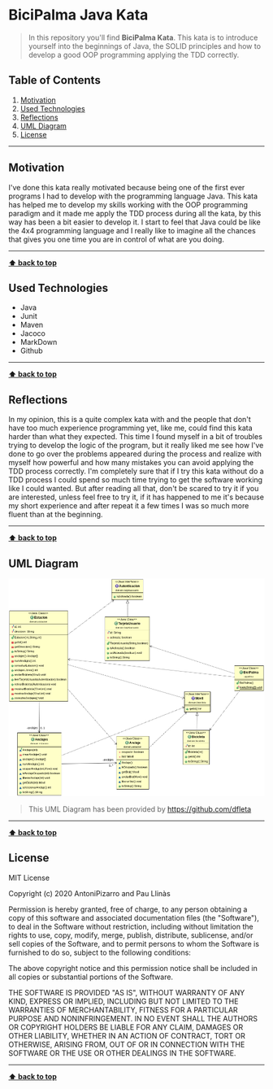 # BiciPalma Java Kata

> In this repository you'll find **BiciPalma Kata**. This kata is to introduce yourself into the beginnings of Java, the SOLID principles and how to develop a good OOP programming applying the TDD correctly.

## Table of Contents

1. [Motivation](#motivation)
1. [Used Technologies](#used-technologies)
1. [Reflections](#reflections)
1. [UML Diagram](#uml-diagram)
1. [License](#license)

---

## Motivation

I've done this kata really motivated because being one of the first ever programs I had to develop with the programming language Java. This kata has helped me to develop my skills working with the OOP programming paradigm and it made me apply the TDD process during all the kata, by this way has been a bit easier to develop it. I start to feel that Java could be like the 4x4 programming language and I really like to imagine all the chances that gives you one time you are in control of what are you doing.

---

**[⬆ back to top](#table-of-contents)**

## Used Technologies

- Java
- Junit
- Maven
- Jacoco
- MarkDown
- Github

---

**[⬆ back to top](#table-of-contents)**

## Reflections

In my opinion, this is a quite complex kata with and the people that don't have too much experience programming yet, like me, could find this kata harder than what they expected. This time I found myself in a bit of troubles trying to develop the logic of the program, but it really liked me see how I've done to go over the problems appeared during the process and realize with myself how powerful and how many mistakes you can avoid applying the TDD process correctly. I'm completely sure that if I try this kata without do a TDD process I could spend so much time trying to get the software working like I could wanted. But after reading all that, don't be scared to try it if you are interested, unless feel free to try it, if it has happened to me it's because my short experience and after repeat it a few times I was so much more fluent than at the beginning.

---

**[⬆ back to top](#table-of-contents)**

## UML Diagram

![UML Diagram](./UMLDiagram.png "UML")

> This UML Diagram has been provided by https://github.com/dfleta

---

**[⬆ back to top](#table-of-contents)**

## License

MIT License

Copyright (c) 2020 AntoniPizarro and Pau Llinàs

Permission is hereby granted, free of charge, to any person obtaining a copy
of this software and associated documentation files (the "Software"), to deal
in the Software without restriction, including without limitation the rights
to use, copy, modify, merge, publish, distribute, sublicense, and/or sell
copies of the Software, and to permit persons to whom the Software is
furnished to do so, subject to the following conditions:

The above copyright notice and this permission notice shall be included in all
copies or substantial portions of the Software.

THE SOFTWARE IS PROVIDED "AS IS", WITHOUT WARRANTY OF ANY KIND, EXPRESS OR
IMPLIED, INCLUDING BUT NOT LIMITED TO THE WARRANTIES OF MERCHANTABILITY,
FITNESS FOR A PARTICULAR PURPOSE AND NONINFRINGEMENT. IN NO EVENT SHALL THE
AUTHORS OR COPYRIGHT HOLDERS BE LIABLE FOR ANY CLAIM, DAMAGES OR OTHER
LIABILITY, WHETHER IN AN ACTION OF CONTRACT, TORT OR OTHERWISE, ARISING FROM,
OUT OF OR IN CONNECTION WITH THE SOFTWARE OR THE USE OR OTHER DEALINGS IN THE
SOFTWARE.

---

**[⬆ back to top](#table-of-contents)**
